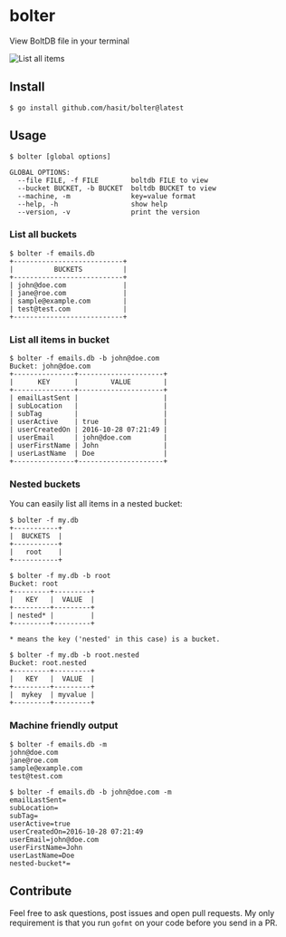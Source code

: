 # bolter

View BoltDB file in your terminal

![List all items](assets/viewbucket.gif)

## Install

```
$ go install github.com/hasit/bolter@latest
```

## Usage

```
$ bolter [global options]

GLOBAL OPTIONS:
  --file FILE, -f FILE        boltdb FILE to view
  --bucket BUCKET, -b BUCKET  boltdb BUCKET to view
  --machine, -m               key=value format
  --help, -h                  show help
  --version, -v               print the version
```

### List all buckets

```
$ bolter -f emails.db
+---------------------------+
|          BUCKETS          |
+---------------------------+
| john@doe.com              |
| jane@roe.com              |
| sample@example.com        |
| test@test.com             |
+---------------------------+
```

### List all items in bucket

```
$ bolter -f emails.db -b john@doe.com
Bucket: john@doe.com
+---------------+---------------------+
|      KEY      |        VALUE        |
+---------------+---------------------+
| emailLastSent |                     |
| subLocation   |                     |
| subTag        |                     |
| userActive    | true                |
| userCreatedOn | 2016-10-28 07:21:49 |
| userEmail     | john@doe.com        |
| userFirstName | John                |
| userLastName  | Doe                 |
+---------------+---------------------+
```

### Nested buckets

You can easily list all items in a nested bucket:

```
$ bolter -f my.db
+-----------+
|  BUCKETS  |
+-----------+
|   root    |
+-----------+

$ bolter -f my.db -b root
Bucket: root
+---------+---------+
|   KEY   |  VALUE  |
+---------+---------+
| nested* |         |
+---------+---------+

* means the key ('nested' in this case) is a bucket.

$ bolter -f my.db -b root.nested
Bucket: root.nested
+---------+---------+
|   KEY   |  VALUE  |
+---------+---------+
|  mykey  | myvalue |
+---------+---------+
```

### Machine friendly output

```
$ bolter -f emails.db -m
john@doe.com
jane@roe.com
sample@example.com
test@test.com

$ bolter -f emails.db -b john@doe.com -m
emailLastSent=
subLocation=
subTag=
userActive=true
userCreatedOn=2016-10-28 07:21:49
userEmail=john@doe.com
userFirstName=John
userLastName=Doe
nested-bucket*=
```

## Contribute

Feel free to ask questions, post issues and open pull requests. My only requirement is that you run `gofmt` on your code before you send in a PR.
